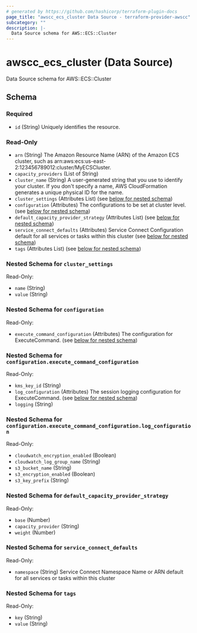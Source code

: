 ```yaml
---
# generated by https://github.com/hashicorp/terraform-plugin-docs
page_title: "awscc_ecs_cluster Data Source - terraform-provider-awscc"
subcategory: ""
description: |-
  Data Source schema for AWS::ECS::Cluster
---
```


# awscc_ecs_cluster (Data Source)

Data Source schema for AWS::ECS::Cluster



<!-- schema generated by tfplugindocs -->
## Schema

### Required

- `id` (String) Uniquely identifies the resource.

### Read-Only

- `arn` (String) The Amazon Resource Name (ARN) of the Amazon ECS cluster, such as arn:aws:ecs:us-east-2:123456789012:cluster/MyECSCluster.
- `capacity_providers` (List of String)
- `cluster_name` (String) A user-generated string that you use to identify your cluster. If you don't specify a name, AWS CloudFormation generates a unique physical ID for the name.
- `cluster_settings` (Attributes List) (see [below for nested schema](#nestedatt--cluster_settings))
- `configuration` (Attributes) The configurations to be set at cluster level. (see [below for nested schema](#nestedatt--configuration))
- `default_capacity_provider_strategy` (Attributes List) (see [below for nested schema](#nestedatt--default_capacity_provider_strategy))
- `service_connect_defaults` (Attributes) Service Connect Configuration default for all services or tasks within this cluster (see [below for nested schema](#nestedatt--service_connect_defaults))
- `tags` (Attributes List) (see [below for nested schema](#nestedatt--tags))

<a id="nestedatt--cluster_settings"></a>
### Nested Schema for `cluster_settings`

Read-Only:

- `name` (String)
- `value` (String)


<a id="nestedatt--configuration"></a>
### Nested Schema for `configuration`

Read-Only:

- `execute_command_configuration` (Attributes) The configuration for ExecuteCommand. (see [below for nested schema](#nestedatt--configuration--execute_command_configuration))

<a id="nestedatt--configuration--execute_command_configuration"></a>
### Nested Schema for `configuration.execute_command_configuration`

Read-Only:

- `kms_key_id` (String)
- `log_configuration` (Attributes) The session logging configuration for ExecuteCommand. (see [below for nested schema](#nestedatt--configuration--execute_command_configuration--log_configuration))
- `logging` (String)

<a id="nestedatt--configuration--execute_command_configuration--log_configuration"></a>
### Nested Schema for `configuration.execute_command_configuration.log_configuration`

Read-Only:

- `cloudwatch_encryption_enabled` (Boolean)
- `cloudwatch_log_group_name` (String)
- `s3_bucket_name` (String)
- `s3_encryption_enabled` (Boolean)
- `s3_key_prefix` (String)




<a id="nestedatt--default_capacity_provider_strategy"></a>
### Nested Schema for `default_capacity_provider_strategy`

Read-Only:

- `base` (Number)
- `capacity_provider` (String)
- `weight` (Number)


<a id="nestedatt--service_connect_defaults"></a>
### Nested Schema for `service_connect_defaults`

Read-Only:

- `namespace` (String) Service Connect Namespace Name or ARN default for all services or tasks within this cluster


<a id="nestedatt--tags"></a>
### Nested Schema for `tags`

Read-Only:

- `key` (String)
- `value` (String)



